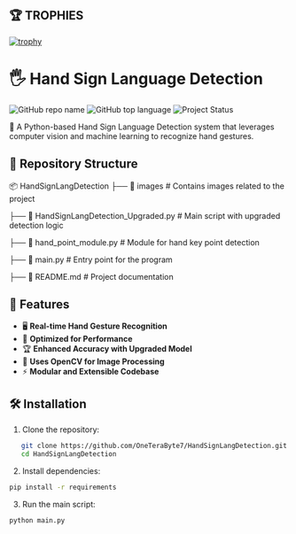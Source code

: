 ## 🏆 TROPHIES
[![trophy](https://github-profile-trophy.vercel.app/?username=OneTeraByte7&theme=onedark)](https://github.com/ryo-ma/github-profile-trophy)


# 🖐 Hand Sign Language Detection

![GitHub repo name](https://img.shields.io/badge/Project-Project--Based--Learning--2-blue?style=for-the-badge)
![GitHub top language](https://img.shields.io/github/languages/top/OneTeraByte7/Project-Based-Learning-2?style=for-the-badge)
![Project Status](https://img.shields.io/badge/Status-Completed-brightgreen?style=for-the-badge)




🚀 A Python-based Hand Sign Language Detection system that leverages computer vision and machine learning to recognize hand gestures.

## 📂 Repository Structure

📦 HandSignLangDetection 
├── 📁 images # Contains images related to the project 

├── 📄 HandSignLangDetection_Upgraded.py # Main script with upgraded detection logic 

├── 📄 hand_point_module.py # Module for hand key point detection 

├── 📄 main.py # Entry point for the program 

├── 📄 README.md # Project documentation


## 🎯 Features

- 🖥 **Real-time Hand Gesture Recognition**
- 🎯 **Optimized for Performance**
- 🏆 **Enhanced Accuracy with Upgraded Model**
- 📸 **Uses OpenCV for Image Processing**
- ⚡ **Modular and Extensible Codebase**

## 🛠 Installation

1. Clone the repository:
```bash
   git clone https://github.com/OneTeraByte7/HandSignLangDetection.git
   cd HandSignLangDetection
```

2. Install dependencies:
```bash
pip install -r requirements

```

3. Run the main script:
```bash
python main.py
